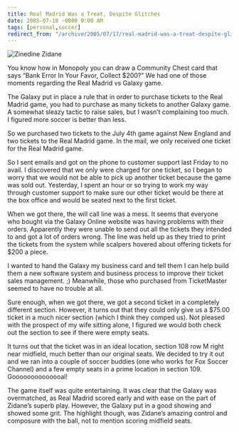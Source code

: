 ```yaml
---
title: Real Madrid Was a Treat, Despite Glitches
date: 2005-07-18 -0800 9:00 AM
tags: [personal,soccer]
redirect_from: "/archive/2005/07/17/real-madrid-was-a-treat-despite-glitches.aspx/"
---
```


![Zinedine Zidane](https://haacked.com/images/ZidaneOnTheAttack.jpg)

You know how in Monopoly you can draw a Community Chest card that says
“Bank Error In Your Favor, Collect \$200?” We had one of those moments
regarding the Real Madrid vs Galaxy game.

The Galaxy put in place a rule that in order to purchase tickets to the
Real Madrid game, you had to purchase as many tickets to another Galaxy
game. A somewhat sleazy tactic to raise sales, but I wasn’t complaining
too much. I figured more soccer is better than less.

So we purchased two tickets to the July 4th game against New England and
two tickets to the Real Madrid game. In the mail, we only received one
ticket for the Real Madrid game.

So I sent emails and got on the phone to customer support last Friday to
no avail. I discovered that we only were charged for one ticket, so I
began to worry that we would not be able to pick up another ticket
because the game was sold out. Yesterday, I spent an hour or so trying
to work my way through customer support to make sure our other ticket
would be there at the box office and would be seated next to the first
ticket.

When we got there, the will call line was a mess. It seems that everyone
who bought via the Galaxy Online website was having problems with their
orders. Apparently they were unable to send out all the tickets they
intended to and got a lot of orders wrong. The line was held up as they
tried to print the tickets from the system while scalpers hovered about
offering tickets for \$200 a piece.

I wanted to hand the Galaxy my business card and tell them I can help
build them a new software system and business process to improve their
ticket sales management. ;) Meanwhile, those who purchased from
TicketMaster seemed to have no trouble at all.

Sure enough, when we got there, we got a second ticket in a completely
different section. However, it turns out that they could only give us a
\$75.00 ticket in a much nicer section (which I think they comped us).
Not pleased with the prospect of my wife sitting alone, I figured we
would both check out the section to see if there were empty seats.

It turns out that the ticket was in an ideal location, section 108 row M
right near midfield, much better than our original seats. We decided to
try it out and we ran into a couple of soccer buddies (one who works for
Fox Soccer Channel) and a few empty seats in a prime location in section
109. Goooooooooooooal!

The game itself was quite entertaining. It was clear that the Galaxy was
overmatched, as Real Madrid scored early and with ease on the part of
Zidane’s superb play. However, the Galaxy put in a good showing and
showed some grit. The highlight though, was Zidane’s amazing control and
composure with the ball, not to mention scoring midfield seats.


